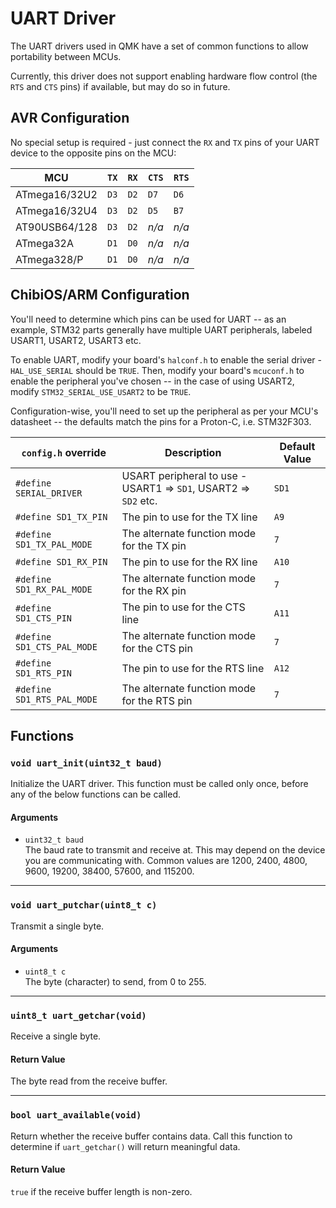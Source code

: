 # UART Driver

The UART drivers used in QMK have a set of common functions to allow portability between MCUs.

Currently, this driver does not support enabling hardware flow control (the `RTS` and `CTS` pins) if available, but may do so in future.

## AVR Configuration

No special setup is required - just connect the `RX` and `TX` pins of your UART device to the opposite pins on the MCU:

|MCU          |`TX`|`RX`|`CTS`|`RTS`|
|-------------|----|----|-----|-----|
|ATmega16/32U2|`D3`|`D2`|`D7` |`D6` |
|ATmega16/32U4|`D3`|`D2`|`D5` |`B7` |
|AT90USB64/128|`D3`|`D2`|*n/a*|*n/a*|
|ATmega32A    |`D1`|`D0`|*n/a*|*n/a*|
|ATmega328/P  |`D1`|`D0`|*n/a*|*n/a*|

## ChibiOS/ARM Configuration

You'll need to determine which pins can be used for UART -- as an example, STM32 parts generally have multiple UART peripherals, labeled USART1, USART2, USART3 etc.

To enable UART, modify your board's `halconf.h` to enable the serial driver - `HAL_USE_SERIAL` should be `TRUE`.
Then, modify your board's `mcuconf.h` to enable the peripheral you've chosen -- in the case of using USART2, modify `STM32_SERIAL_USE_USART2` to be `TRUE`.

Configuration-wise, you'll need to set up the peripheral as per your MCU's datasheet -- the defaults match the pins for a Proton-C, i.e. STM32F303.

|`config.h` override       |Description                                                    |Default Value|
|--------------------------|---------------------------------------------------------------|-------------|
|`#define SERIAL_DRIVER`   |USART peripheral to use - USART1 => `SD1`, USART2 => `SD2` etc.|`SD1`        |
|`#define SD1_TX_PIN`      |The pin to use for the TX line                                 |`A9`         |
|`#define SD1_TX_PAL_MODE` |The alternate function mode for the TX pin                     |`7`          |
|`#define SD1_RX_PIN`      |The pin to use for the RX line                                 |`A10`        |
|`#define SD1_RX_PAL_MODE` |The alternate function mode for the RX pin                     |`7`          |
|`#define SD1_CTS_PIN`     |The pin to use for the CTS line                                |`A11`        |
|`#define SD1_CTS_PAL_MODE`|The alternate function mode for the CTS pin                    |`7`          |
|`#define SD1_RTS_PIN`     |The pin to use for the RTS line                                |`A12`        |
|`#define SD1_RTS_PAL_MODE`|The alternate function mode for the RTS pin                    |`7`          |

## Functions

### `void uart_init(uint32_t baud)`

Initialize the UART driver. This function must be called only once, before any of the below functions can be called.

#### Arguments

 - `uint32_t baud`  
   The baud rate to transmit and receive at. This may depend on the device you are communicating with. Common values are 1200, 2400, 4800, 9600, 19200, 38400, 57600, and 115200.

---

### `void uart_putchar(uint8_t c)`

Transmit a single byte.

#### Arguments

 - `uint8_t c`  
   The byte (character) to send, from 0 to 255.

---

### `uint8_t uart_getchar(void)`

Receive a single byte.

#### Return Value

The byte read from the receive buffer.

---

### `bool uart_available(void)`

Return whether the receive buffer contains data. Call this function to determine if `uart_getchar()` will return meaningful data.

#### Return Value

`true` if the receive buffer length is non-zero.
